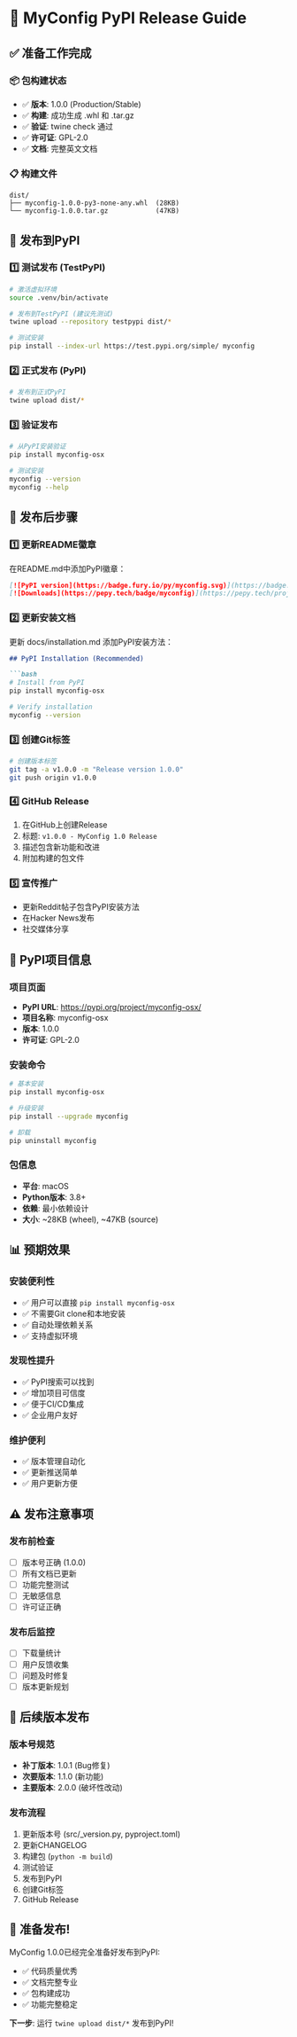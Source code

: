 # 🚀 MyConfig PyPI Release Guide

## ✅ 准备工作完成

### 📦 包构建状态
- ✅ **版本**: 1.0.0 (Production/Stable)
- ✅ **构建**: 成功生成 .whl 和 .tar.gz
- ✅ **验证**: twine check 通过
- ✅ **许可证**: GPL-2.0
- ✅ **文档**: 完整英文文档

### 📋 构建文件
```
dist/
├── myconfig-1.0.0-py3-none-any.whl  (28KB)
└── myconfig-1.0.0.tar.gz            (47KB)
```

## 🔑 发布到PyPI

### 1️⃣ 测试发布 (TestPyPI)
```bash
# 激活虚拟环境
source .venv/bin/activate

# 发布到TestPyPI (建议先测试)
twine upload --repository testpypi dist/*

# 测试安装
pip install --index-url https://test.pypi.org/simple/ myconfig
```

### 2️⃣ 正式发布 (PyPI)
```bash
# 发布到正式PyPI
twine upload dist/*
```

### 3️⃣ 验证发布
```bash
# 从PyPI安装验证
pip install myconfig-osx

# 测试安装
myconfig --version
myconfig --help
```

## 📝 发布后步骤

### 1️⃣ 更新README徽章
在README.md中添加PyPI徽章：
```markdown
[![PyPI version](https://badge.fury.io/py/myconfig.svg)](https://badge.fury.io/py/myconfig)
[![Downloads](https://pepy.tech/badge/myconfig)](https://pepy.tech/project/myconfig)
```

### 2️⃣ 更新安装文档
更新 docs/installation.md 添加PyPI安装方法：
```markdown
## PyPI Installation (Recommended)

```bash
# Install from PyPI
pip install myconfig-osx

# Verify installation
myconfig --version
```

### 3️⃣ 创建Git标签
```bash
# 创建版本标签
git tag -a v1.0.0 -m "Release version 1.0.0"
git push origin v1.0.0
```

### 4️⃣ GitHub Release
1. 在GitHub上创建Release
2. 标题: `v1.0.0 - MyConfig 1.0 Release`
3. 描述包含新功能和改进
4. 附加构建的包文件

### 5️⃣ 宣传推广
- 更新Reddit帖子包含PyPI安装方法
- 在Hacker News发布
- 社交媒体分享

## 🎯 PyPI项目信息

### 项目页面
- **PyPI URL**: https://pypi.org/project/myconfig-osx/
- **项目名称**: myconfig-osx
- **版本**: 1.0.0
- **许可证**: GPL-2.0

### 安装命令
```bash
# 基本安装
pip install myconfig-osx

# 升级安装
pip install --upgrade myconfig

# 卸载
pip uninstall myconfig
```

### 包信息
- **平台**: macOS
- **Python版本**: 3.8+
- **依赖**: 最小依赖设计
- **大小**: ~28KB (wheel), ~47KB (source)

## 📊 预期效果

### 安装便利性
- ✅ 用户可以直接 `pip install myconfig-osx`
- ✅ 不需要Git clone和本地安装
- ✅ 自动处理依赖关系
- ✅ 支持虚拟环境

### 发现性提升
- ✅ PyPI搜索可以找到
- ✅ 增加项目可信度
- ✅ 便于CI/CD集成
- ✅ 企业用户友好

### 维护便利
- ✅ 版本管理自动化
- ✅ 更新推送简单
- ✅ 用户更新方便

## ⚠️ 发布注意事项

### 发布前检查
- [ ] 版本号正确 (1.0.0)
- [ ] 所有文档已更新
- [ ] 功能完整测试
- [ ] 无敏感信息
- [ ] 许可证正确

### 发布后监控
- [ ] 下载量统计
- [ ] 用户反馈收集
- [ ] 问题及时修复
- [ ] 版本更新规划

## 🔄 后续版本发布

### 版本号规范
- **补丁版本**: 1.0.1 (Bug修复)
- **次要版本**: 1.1.0 (新功能)
- **主要版本**: 2.0.0 (破坏性改动)

### 发布流程
1. 更新版本号 (src/_version.py, pyproject.toml)
2. 更新CHANGELOG
3. 构建包 (`python -m build`)
4. 测试验证
5. 发布到PyPI
6. 创建Git标签
7. GitHub Release

## 🎉 准备发布!

MyConfig 1.0.0已经完全准备好发布到PyPI:
- ✅ 代码质量优秀
- ✅ 文档完整专业
- ✅ 包构建成功
- ✅ 功能完整稳定

**下一步**: 运行 `twine upload dist/*` 发布到PyPI!
